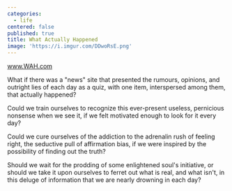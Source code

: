 ```yaml
---
categories:
  - life
centered: false
published: true
title: What Actually Happened
image: 'https://i.imgur.com/DDwoRsE.png'
---
```

www.WAH.com

What if there was a "news" site 
that presented the rumours, opinions, 
and outright lies of each day 
as a quiz, with one item, 
interspersed among them, 
that actually happened? 

Could we train ourselves 
to recognize this ever-present useless, 
pernicious nonsense when we see it, 
if we felt motivated enough 
to look for it every day? 

Could we cure ourselves of the addiction 
to the adrenalin rush of feeling right, 
the seductive pull of affirmation bias, 
if we were inspired by the possibility 
of finding out the truth? 

Should we wait for the prodding 
of some enlightened soul's initiative, 
or should we take it upon ourselves 
to ferret out what is real, and what isn't, 
in this deluge of information 
that we are nearly drowning in each day?

